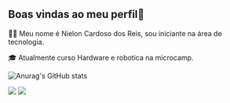 ## Boas vindas ao meu perfil💫

👩‍💻 Meu nome é Nielon Cardoso dos Reis, sou iniciante na área de tecnologia.

🎓 Atualmente curso Hardware e robotica na microcamp.


![Anurag's GitHub stats](https://github-readme-stats.vercel.app/api?username=nieloncardoso&show_icons=true&theme=transparent)


<div> 

  <a href="https://discord.gg/p5a9xd2v" target="_blank"><img src="https://img.shields.io/badge/Discord-7289DA?style=for-the-badge&logo=discord&logoColor=white" target="_blank"></a> 
  <a href = "mailto:nielon.reis@youxlab.com.br"><img src="https://img.shields.io/badge/-Gmail-%23333?style=for-the-badge&logo=gmail&logoColor=white" target="_blank"></a>
 
  
</div>
